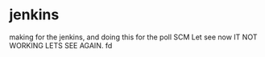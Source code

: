 # jenkins
making for the jenkins, and doing this for the poll SCM Let see now 
IT NOT WORKING LETS SEE AGAIN.
fd
